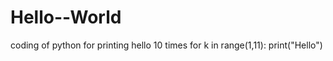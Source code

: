 # Hello--World
coding of python for printing hello 10 times
for k in range(1,11):
    print("Hello")

